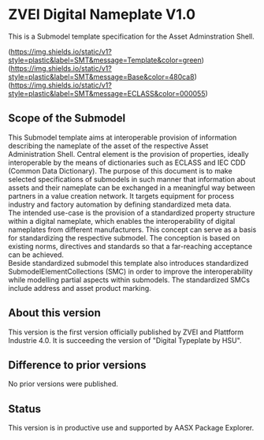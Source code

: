 # ZVEI Digital Nameplate V1.0

This is a Submodel template specification for the Asset Adminstration Shell.

(https://img.shields.io/static/v1?style=plastic&label=SMT&message=Template&color=green)
(https://img.shields.io/static/v1?style=plastic&label=SMT&message=Base&color=480ca8)
(https://img.shields.io/static/v1?style=plastic&label=SMT&message=ECLASS&color=000055)

## Scope of the Submodel 

This Submodel template aims at interoperable provision of information describing the nameplate of the asset of the respective Asset Administration Shell. Central element is the provision of properties, ideally interoperable by the means of dictionaries such as ECLASS and IEC CDD (Common Data Dictionary). The purpose of this document is to make selected specifications of submodels in such manner that information about assets and their nameplate can be exchanged in a meaningful way between partners in a value creation network. It targets equipment for process industry  and factory automation by defining standardized meta data.  
The intended use-case is the provision of a standardized property structure within a digital nameplate, which enables the interoperability of digital nameplates from different manufacturers. 
This concept can serve as a basis for standardizing the respective submodel. The conception is based on existing norms, directives and standards so that a far-reaching acceptance can be achieved.  
Beside standardized submodel this template also introduces standardized SubmodelElementCollections (SMC) in order to improve the interoperability while modelling partial aspects within submodels. The standardized SMCs include address and asset product marking. 

## About this version

This version is the first version officially published by ZVEI and Plattform Industrie 4.0.
It is succeeding the version of "Digital Typeplate by HSU".

## Difference to prior versions

No prior versions were published.

## Status

This version is in productive use and supported by AASX Package Explorer.